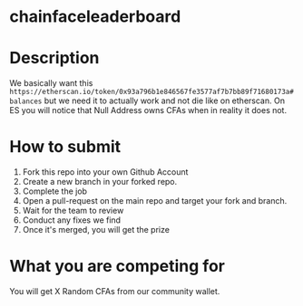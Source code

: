 # chainfaceleaderboard

# Description

We basically want this `https://etherscan.io/token/0x93a796b1e846567fe3577af7b7bb89f71680173a#balances` but we need it to actually work and not die like on etherscan. On ES you will notice that Null Address owns CFAs when in reality it does not.

# How to submit
1. Fork this repo into your own Github Account
2. Create a new branch in your forked repo.
3. Complete the job
4. Open a pull-request on the main repo and target your fork and branch.
5. Wait for the team to review
6. Conduct any fixes we find
7. Once it's merged, you will get the prize

# What you are competing for
You will get X Random CFAs from our community wallet.